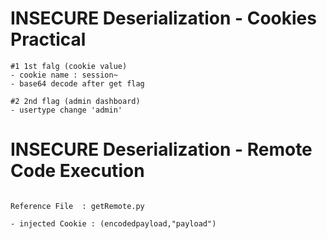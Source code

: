 # INSECURE Deserialization - Cookies Practical
```
#1 1st falg (cookie value)
- cookie name : session~ 
- base64 decode after get flag 

#2 2nd flag (admin dashboard)
- usertype change 'admin'

```

# INSECURE Deserialization - Remote Code Execution
```

Reference File  : getRemote.py 

- injected Cookie : (encodedpayload,"payload")
```